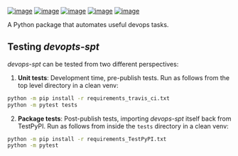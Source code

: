 [![image](https://img.shields.io/github/license/dksmiffs/devops-spt.svg)](https://github.com/dksmiffs/devops-spt)
[![image](https://img.shields.io/github/release/dksmiffs/devops-spt.svg)](https://github.com/dksmiffs/devops-spt/releases)
[![image](https://img.shields.io/travis/dksmiffs/devops-spt.svg)](https://travis-ci.org/dksmiffs/devops-spt)
[![image](https://img.shields.io/codecov/c/github/dksmiffs/devops-spt.svg)](https://codecov.io/gh/dksmiffs/devops-spt)
[![image](https://img.shields.io/codacy/grade/bfac5bbcdddd4e88b4e33381996bb2dc.svg)](https://app.codacy.com/project/dksmiffs/devops-spt/dashboard)

A Python package that automates useful devops tasks.

## Testing _devopts-spt_

_devops-spt_ can be tested from two different perspectives:

1.  **Unit tests**:  Development time, pre-publish tests. Run as follows from the top level directory in a clean venv:
```bash
python -m pip install -r requirements_travis_ci.txt
python -m pytest tests
```

2.  **Package tests**:  Post-publish tests, importing _devops-spt_ itself back from TestPyPI. Run as follows from inside the `tests` directory in a clean venv:
```bash
python -m pip install -r requirements_TestPyPI.txt
python -m pytest
```
